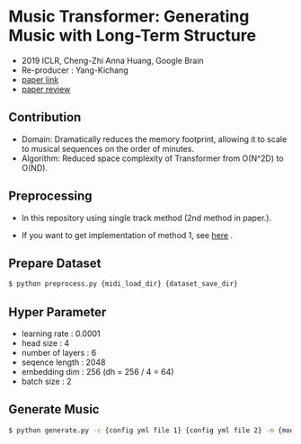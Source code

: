 # Music Transformer: Generating Music with Long-Term Structure

- 2019 ICLR, Cheng-Zhi Anna Huang, Google Brain
- Re-producer : Yang-Kichang
- [paper link](https://arxiv.org/abs/1809.04281) 
- [paper review](https://github.com/SSUHan/PaparReviews/issues/13)


## Contribution

* Domain: Dramatically reduces the memory footprint, allowing it to scale to musical sequences on the order of minutes.
* Algorithm: Reduced space complexity of Transformer from O(N^2D) to O(ND).



## Preprocessing

* In this repository using single track method (2nd method in paper.).

* If you want to get implementation of method 1, see [here](https://github.com/COMP6248-Reproducability-Challenge/music-transformer-comp6248) .


## Prepare Dataset	

```bash
$ python preprocess.py {midi_load_dir} {dataset_save_dir}
```


## Hyper Parameter

* learning rate : 0.0001
* head size : 4
* number of layers : 6
* seqence length : 2048
* embedding dim : 256 (dh = 256 / 4 = 64)
* batch size : 2




## Generate Music

```bash
$ python generate.py -c {config yml file 1} {config yml file 2} -m {model_dir}
```


